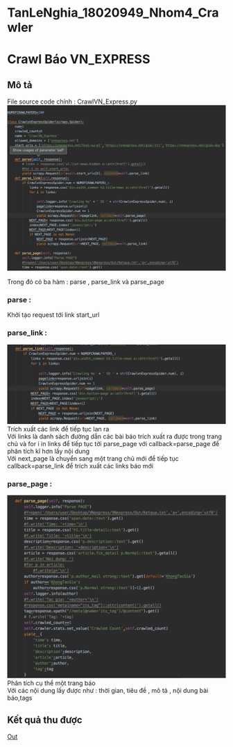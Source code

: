 # TanLeNghia_18020949_Nhom4_Crawler
# Crawl Báo VN_EXPRESS

## Mô tả
File source code chính : CrawlVN_Express.py
![](img/Screen_shot.png)

Trong đó có ba hàm : parse , parse_link và parse_page

### parse : 
Khởi tạo request tới link start_url

### parse_link :
![](img/Screen_1.png)
Trích xuất các link để tiếp tục lan ra<br/>
Với links là danh sách đường dẫn các bài báo trích xuất ra được trong trang chủ và for i in links để tiếp tục tới parse_page với callback=parse_page để phân tích kĩ hơn lấy nội dung <br/>
Với next_page là chuyển sang một trang chủ mới để tiếp tục callback=parse_link để trích xuất các links báo mới

### parse_page :  
![](img/Screen_2.png)
Phân tích cụ thể một trang báo<br/>
Với các nội dung lấy được như : thời gian, tiêu đề , mô tả , nội dung bài báo,tags

## Kết quả thu được
[Out](https://github.com/LENGHIA-CN8/TanLeNghia_18020949_Nhom4_Crawler/tree/master/VNexpress/spiders/Out.json)
